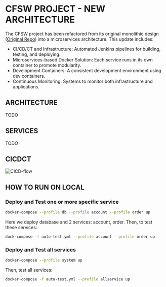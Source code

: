# CFSW PROJECT - NEW ARCHITECTURE

The CFSW project has been refactored from its original monolithic design ([Original Repo](https://github.com/quoctruong3105/CFSW)) into a microservices architecture.
 This update includes:

- CI/CD/CT and Infrastructure: Automated Jenkins pipelines for building, testing, and deploying.
- Microservices-based Docker Solution: Each service runs in its own container to promote modularity.
- Development Containers: A consistent development environment using dev containers.
- Continuous Monitoring: Systems to monitor both infrastructure and applications.

## ARCHITECTURE
TODO

## SERVICES
TODO

## CICDCT
![CICD-flow](https://github.com/user-attachments/assets/1c096cad-aec6-4686-96de-2cf55e702a94)

## HOW TO RUN ON LOCAL

### Deploy and Test one or more specific service
```bash
docker-compose --profile db --profile account --profile order up
```
Here we deploy database and 2 services: account, order. Then, to test these services:
```bash
dock-compose -f auto-test.yml --profile account --profile order up
```

### Deploy and Test all services
```bash
docker-compose --profile system up
```
Then, test all services:
```bash
docker-compose -f auto-test.yml --profile allservice up
```